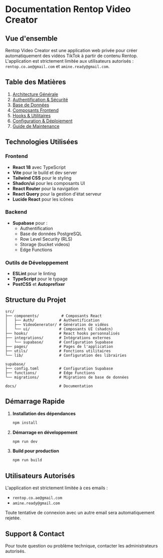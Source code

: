 # Documentation Rentop Video Creator

## Vue d'ensemble

Rentop Video Creator est une application web privée pour créer automatiquement des vidéos TikTok à partir de contenu Rentop. L'application est strictement limitée aux utilisateurs autorisés : `rentop.co.ae@gmail.com` et `amine.ready@gmail.com`.

## Table des Matières

1. [Architecture Générale](./ARCHITECTURE.md)
2. [Authentification & Sécurité](./AUTHENTICATION.md)
3. [Base de Données](./DATABASE.md)
4. [Composants Frontend](./COMPONENTS.md)
5. [Hooks & Utilitaires](./HOOKS.md)
6. [Configuration & Déploiement](./DEPLOYMENT.md)
7. [Guide de Maintenance](./MAINTENANCE.md)

## Technologies Utilisées

### Frontend
- **React 18** avec TypeScript
- **Vite** pour le build et dev server
- **Tailwind CSS** pour le styling
- **Shadcn/ui** pour les composants UI
- **React Router** pour la navigation
- **React Query** pour la gestion d'état serveur
- **Lucide React** pour les icônes

### Backend
- **Supabase** pour :
  - Authentification
  - Base de données PostgreSQL
  - Row Level Security (RLS)
  - Storage (bucket videos)
  - Edge Functions

### Outils de Développement
- **ESLint** pour le linting
- **TypeScript** pour le typage
- **PostCSS** et **Autoprefixer**

## Structure du Projet

```
src/
├── components/          # Composants React
│   ├── Auth/           # Authentification
│   ├── VideoGenerator/ # Génération de vidéos
│   └── ui/             # Composants UI (shadcn)
├── hooks/              # React hooks personnalisés
├── integrations/       # Intégrations externes
│   └── supabase/       # Configuration Supabase
├── pages/              # Pages de l'application
├── utils/              # Fonctions utilitaires
└── lib/                # Configuration des librairies

supabase/
├── config.toml         # Configuration Supabase
├── functions/          # Edge Functions
└── migrations/         # Migrations de base de données

docs/                   # Documentation
```

## Démarrage Rapide

1. **Installation des dépendances**
   ```bash
   npm install
   ```

2. **Démarrage en développement**
   ```bash
   npm run dev
   ```

3. **Build pour production**
   ```bash
   npm run build
   ```

## Utilisateurs Autorisés

L'application est strictement limitée à ces emails :
- `rentop.co.ae@gmail.com`
- `amine.ready@gmail.com`

Toute tentative de connexion avec un autre email sera automatiquement rejetée.

## Support & Contact

Pour toute question ou problème technique, contacter les administrateurs autorisés.